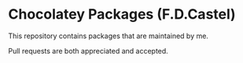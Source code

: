 Chocolatey Packages (F.D.Castel)
==================================

This repository contains packages that are maintained by me.

Pull requests are both appreciated and accepted.